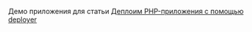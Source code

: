 Демо приложения для статьи [Деплоим PHP-приложения с помощью deployer](https://phptoday.ru/posts/deploim-php-prilozhenie-s-pomoshchyu-deployer)

